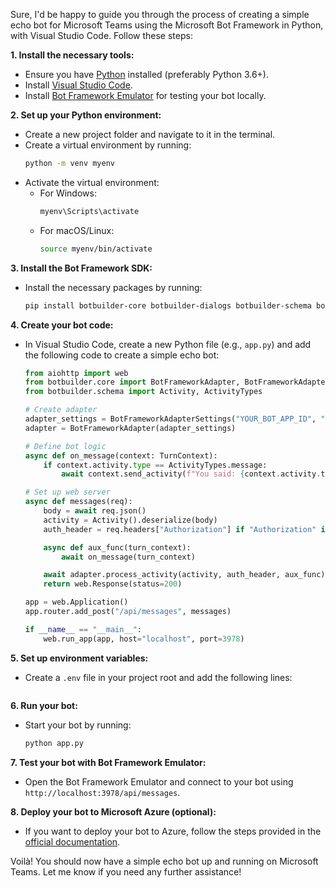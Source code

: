 Sure, I'd be happy to guide you through the process of creating a simple echo bot for Microsoft Teams using the Microsoft Bot Framework in Python, with Visual Studio Code. Follow these steps:

**1. Install the necessary tools:**

- Ensure you have [Python](https://www.python.org/downloads/) installed (preferably Python 3.6+).
- Install [Visual Studio Code](https://code.visualstudio.com/Download).
- Install [Bot Framework Emulator](https://github.com/Microsoft/BotFramework-Emulator/releases) for testing your bot locally.

**2. Set up your Python environment:**

- Create a new project folder and navigate to it in the terminal.
- Create a virtual environment by running:
  ```bash
  python -m venv myenv
  ```
- Activate the virtual environment:
  - For Windows:
    ```bash
    myenv\Scripts\activate
    ```
  - For macOS/Linux:
    ```bash
    source myenv/bin/activate
    ```

**3. Install the Bot Framework SDK:**

- Install the necessary packages by running:
  ```bash
  pip install botbuilder-core botbuilder-dialogs botbuilder-schema botbuilder-integration-aiohttp
  ```

**4. Create your bot code:**

- In Visual Studio Code, create a new Python file (e.g., `app.py`) and add the following code to create a simple echo bot:

  ```python
  from aiohttp import web
  from botbuilder.core import BotFrameworkAdapter, BotFrameworkAdapterSettings, TurnContext
  from botbuilder.schema import Activity, ActivityTypes

  # Create adapter
  adapter_settings = BotFrameworkAdapterSettings("YOUR_BOT_APP_ID", "YOUR_BOT_APP_PASSWORD")
  adapter = BotFrameworkAdapter(adapter_settings)

  # Define bot logic
  async def on_message(context: TurnContext):
      if context.activity.type == ActivityTypes.message:
          await context.send_activity(f"You said: {context.activity.text}")

  # Set up web server
  async def messages(req):
      body = await req.json()
      activity = Activity().deserialize(body)
      auth_header = req.headers["Authorization"] if "Authorization" in req.headers else ""

      async def aux_func(turn_context):
          await on_message(turn_context)

      await adapter.process_activity(activity, auth_header, aux_func)
      return web.Response(status=200)

  app = web.Application()
  app.router.add_post("/api/messages", messages)

  if __name__ == "__main__":
      web.run_app(app, host="localhost", port=3978)
  ```

**5. Set up environment variables:**

- Create a `.env` file in your project root and add the following lines:
  ```plaintext

  ```

**6. Run your bot:**

- Start your bot by running:
  ```bash
  python app.py
  ```

**7. Test your bot with Bot Framework Emulator:**

- Open the Bot Framework Emulator and connect to your bot using `http://localhost:3978/api/messages`.

**8. Deploy your bot to Microsoft Azure (optional):**

- If you want to deploy your bot to Azure, follow the steps provided in the [official documentation](https://docs.microsoft.com/en-us/azure/bot-service/bot-builder-deploy-az-cli?view=azure-bot-service-4.0&tabs=python).

Voilà! You should now have a simple echo bot up and running on Microsoft Teams. Let me know if you need any further assistance!

